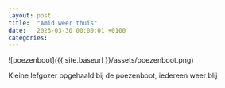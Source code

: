 ```yaml
---
layout: post
title:  "Amid weer thuis"
date:   2023-03-30 00:00:01 +0100
categories:
---
```

![poezenboot]({{ site.baseurl }}/assets/poezenboot.png)

Kleine lefgozer opgehaald bij de poezenboot, iedereen weer blij
